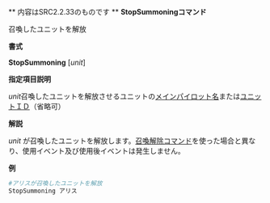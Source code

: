 ** 内容はSRC2.2.33のものです **
**StopSummoningコマンド**

召喚したユニットを解放

**書式**

**StopSummoning** [*unit*]

**指定項目説明**

*unit*召喚したユニットを解放させるユニットの[メインパイロット名](メインパイロット名.md)または[ユニットＩＤ](ユニットＩＤ.md)（省略可）

**解説**

*unit* が召喚したユニットを解放します。[召喚解除コマンド](召喚解除.md)を使った場合と異なり、使用イベント及び使用後イベントは発生しません。

**例**
```sh
#アリスが召喚したユニットを解放
StopSummoning アリス
```

